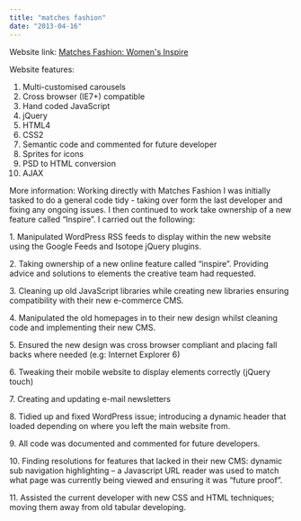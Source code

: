 ```yaml
---
title: "matches fashion"
date: "2013-04-16"
---
```


Website link: [Matches Fashion: Women's Inspire](https://www.matchesfashion.com/inspire-womens-lookbook "Matches Fashion: Women's Inspire")

Website features:

1. Multi-customised carousels
2. Cross browser (IE7+) compatible
3. Hand coded JavaScript
4. jQuery
5. HTML4
6. CSS2
7. Semantic code and commented for future developer
8. Sprites for icons
9. PSD to HTML conversion
10. AJAX

More information: Working directly with Matches Fashion I was initially tasked to do a general code tidy - taking over form the last developer and fixing any ongoing issues. I then continued to work take ownership of a new feature called “Inspire”. I carried out the following:

1\. Manipulated WordPress RSS feeds to display within the new website using the Google Feeds and Isotope jQuery plugins.

2\. Taking ownership of a new online feature called “inspire”. Providing advice and solutions to elements the creative team had requested.

3\. Cleaning up old JavaScript libraries while creating new libraries ensuring compatibility with their new e-commerce CMS.

4\. Manipulated the old homepages in to their new design whilst cleaning code and implementing their new CMS.

5\. Ensured the new design was cross browser compliant and placing fall backs where needed (e.g: Internet Explorer 6)

6\. Tweaking their mobile website to display elements correctly (jQuery touch)

7\. Creating and updating e-mail newsletters

8\. Tidied up and fixed WordPress issue; introducing a dynamic header that loaded depending on where you left the main website from.

9\. All code was documented and commented for future developers.

10\. Finding resolutions for features that lacked in their new CMS: dynamic sub navigation highlighting – a Javascript URL reader was used to match what page was currently being viewed and ensuring it was “future proof”.

11\. Assisted the current developer with new CSS and HTML techniques; moving them away from old tabular developing.
